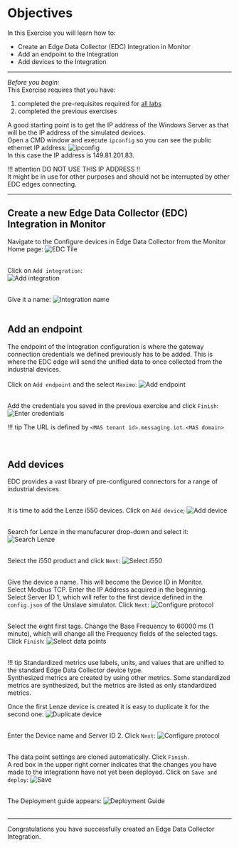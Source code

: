 # Objectives
In this Exercise you will learn how to:

* Create an Edge Data Collector (EDC) Integration in Monitor
* Add an endpoint to the Integration
* Add devices to the Integration

---
*Before you begin:*  
This Exercise requires that you have:

1. completed the pre-requisites required for [all labs](prereqs.md)
2. completed the previous exercises
 
A good starting point is to get the IP address of the Windows Server as that will be the IP address of the simulated devices.</br>
Open a CMD window and execute `ipconfig` so you can see the public ethernet IP address:
![ipconfig](img/edc_integration_00.png)</br>
In this case the IP address is 149.81.201.83.

!!! attention
    DO NOT USE THIS IP ADDRESS !!</br>
    It might be in use for other purposes and should not be interrupted by other EDC edges connecting.

---
##  Create a new Edge Data Collector (EDC) Integration in Monitor

Navigate to the Configure devices in Edge Data Collector from the Monitor Home page:
![EDC Tile](img/edc_integration_01.png)</br></br>

Click on `Add integration`:  
![Add integration](img/edc_integration_02.png)</br></br>

Give it a name:
![Integration name](img/edc_integration_03.png)</br></br>


##  Add an endpoint
The endpoint of the Integration configuration is where the gateway connection credentials we defined previously has to be added. This is where the EDC edge will send the unified data to once collected from the industrial devices.</br></br>
Click on `Add endpoint` and the select `Maximo`:
![Add endpoint](img/edc_integration_04.png)</br></br>

Add the credentials you saved in the previous exercise and click `Finish`:
![Enter credentials](img/edc_integration_05.png)</br>


!!! tip 
    The URL is defined by `<MAS tenant id>.messaging.iot.<MAS domain>`</br>
</br></br>

## Add devices

EDC provides a vast library of pre-configured connectors for a range of industrial devices.</br></br>

It is time to add the Lenze i550 devices. Click on `Add device`;
![Add device](img/edc_integration_06.png)</br></br>

Search for Lenze in the manufacurer drop-down and select it:
![Search Lenze](img/edc_integration_07.png)</br></br>

Select the i550 product and click `Next`:
![Select i550](img/edc_integration_08.png)</br></br>

Give the device a name. This will become the Device ID in Monitor.</br>
Select Modbus TCP. Enter the IP Address acquired in the beginning.</br>
Select Server ID 1, which will refer to the first device defined in the</br>
`config.json` of the Unslave simulator. Click `Next`:
![Configure protocol](img/edc_integration_09.png)</br></br>

Select the eight first tags. Change the Base Frequency to 60000 ms (1 minute), which will change all the Frequency fields of the selected tags. Click `Finish`:
![Select data points](img/edc_integration_10.png)</br></br>

!!! tip 
    Standardized metrics use labels, units, and values that are unified to the standard Edge Data Collector device type.</br>
    Synthesized metrics are created by using other metrics. Some standardized metrics are synthesized, but the metrics are listed as only standardized metrics.

Once the first Lenze device is created it is easy to duplicate it for the second one:
![Duplicate device](img/edc_integration_11.png)</br></br>

Enter the Device name and Server ID 2. Click `Next`:
![Configure protocol](img/edc_integration_12.png)</br></br>

The data point settings are cloned automatically. Click `Finish`.</br>
A red box in the upper right corner indicates that the changes you have made to the integrationn have not yet been deployed. Click on `Save and deploy`:
![Save](img/edc_integration_13.png)</br></br>

The Deployment guide appears:
![Deployment Guide](img/edc_integration_14.png)</br></br>


---
Congratulations you have successfully created an Edge Data Collector Integration.</br>
